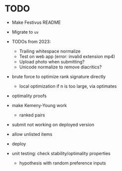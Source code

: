 # TODO

- Make Festivus README
- Migrate to `uv`

- TODOs from 2023:
    - Trailing whitespace normalize
    - Test on web app (error: invalid extension mp4)
    - Upload photo when submitting?
    - Unicode normalize to remove diacritics?

- brute force to optimize rank signature directly
    - local optimization if n is too large, via optimates
- optimality proofs
- make Kemeny-Young work
    - ranked pairs
- submit not working on deployed version
- allow unlisted items
- deploy
- unit testing: check stability/optimality properties
    - hypothesis with random preference inputs
